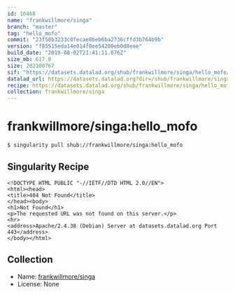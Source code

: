 ```yaml
---
id: 10468
name: "frankwillmore/singa"
branch: "master"
tag: "hello_mofo"
commit: "23f58b3233c0fecae8beb6ba2736cffd3b764b9b"
version: "f85515eda14e014f0ee54200eb0d8eee"
build_date: "2019-08-02T21:41:11.076Z"
size_mb: 617.0
size: 202100767
sif: "https://datasets.datalad.org/shub/frankwillmore/singa/hello_mofo/2019-08-02-23f58b32-f85515ed/f85515eda14e014f0ee54200eb0d8eee.sif"
datalad_url: https://datasets.datalad.org?dir=/shub/frankwillmore/singa/hello_mofo/2019-08-02-23f58b32-f85515ed/
recipe: https://datasets.datalad.org/shub/frankwillmore/singa/hello_mofo/2019-08-02-23f58b32-f85515ed/Singularity
collection: frankwillmore/singa
---
```


# frankwillmore/singa:hello_mofo

```bash
$ singularity pull shub://frankwillmore/singa:hello_mofo
```

## Singularity Recipe

```singularity
<!DOCTYPE HTML PUBLIC "-//IETF//DTD HTML 2.0//EN">
<html><head>
<title>404 Not Found</title>
</head><body>
<h1>Not Found</h1>
<p>The requested URL was not found on this server.</p>
<hr>
<address>Apache/2.4.38 (Debian) Server at datasets.datalad.org Port 443</address>
</body></html>
```

## Collection

 - Name: [frankwillmore/singa](https://github.com/frankwillmore/singa)
 - License: None

